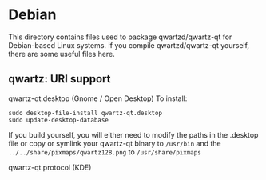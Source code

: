 
Debian
====================
This directory contains files used to package qwartzd/qwartz-qt
for Debian-based Linux systems. If you compile qwartzd/qwartz-qt yourself, there are some useful files here.

## qwartz: URI support ##


qwartz-qt.desktop  (Gnome / Open Desktop)
To install:

	sudo desktop-file-install qwartz-qt.desktop
	sudo update-desktop-database

If you build yourself, you will either need to modify the paths in
the .desktop file or copy or symlink your qwartz-qt binary to `/usr/bin`
and the `../../share/pixmaps/qwartz128.png` to `/usr/share/pixmaps`

qwartz-qt.protocol (KDE)

